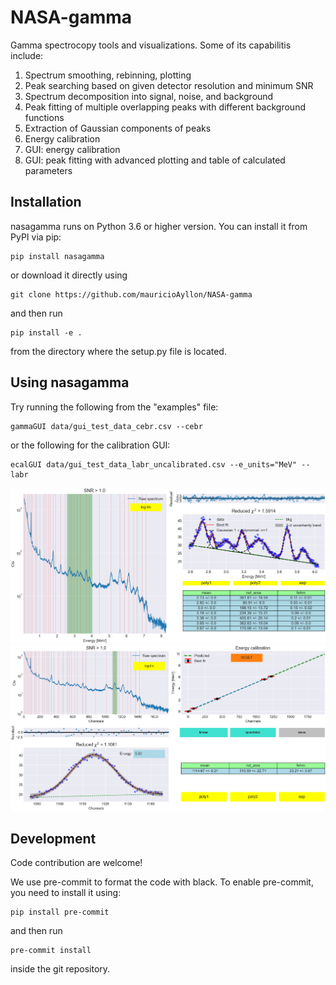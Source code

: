 # NASA-gamma
Gamma spectrocopy tools and visualizations. Some of its capabilitis include:

1. Spectrum smoothing, rebinning, plotting
2. Peak searching based on given detector resolution and minimum SNR
3. Spectrum decomposition into signal, noise, and background
4. Peak fitting of multiple overlapping peaks with different background functions
5. Extraction of Gaussian components of peaks
6. Energy calibration
7. GUI: energy calibration
8. GUI: peak fitting with advanced plotting and table of calculated parameters

## Installation
nasagamma runs on Python 3.6 or higher version. You can install it from PyPI via pip:
```
pip install nasagamma
```
or download it directly using
```
git clone https://github.com/mauricioAyllon/NASA-gamma
```
and then run
```
pip install -e .
```
from the directory where the setup.py file is located.

## Using nasagamma
Try running the following from the "examples" file:
```
gammaGUI data/gui_test_data_cebr.csv --cebr
```
or the following for the calibration GUI:
```
ecalGUI data/gui_test_data_labr_uncalibrated.csv --e_units="MeV" --labr
```

![gammaGUI](figs/gammaGUI.png)
![ecalGUI](figs/ecalGUI.png)


## Development

Code contribution are welcome!

We use pre-commit to format the code with black. To enable pre-commit, you need to install it using:
```
pip install pre-commit
```
and then run
```
pre-commit install
```
inside the git repository.
